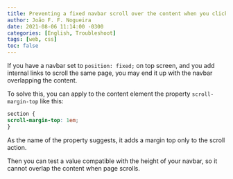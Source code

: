 ```yaml
---
title: Preventing a fixed navbar scroll over the content when you click on an internal-anchor link
author: João F. F. Nogueira
date: 2021-08-06 11:14:00 -0300
categories: [English, Troubleshoot]
tags: [web, css]
toc: false
---
```


If you have a navbar set to `position: fixed;` on top screen, and you add internal links to scroll the same page, you may end it up with the navbar overlapping the content. 

To solve this, you can apply to the content element the property `scroll-margin-top` like this:
```css
section {
scroll-margin-top: 1em;
}
```
As the name of the property suggests, it adds a margin top only to the scroll action.

Then you can test a value compatible with the height of your navbar, so it cannot overlap the content when page scrolls.